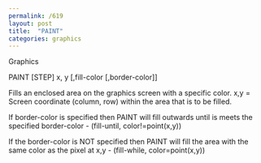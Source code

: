 ```yaml
---
permalink: /619
layout: post
title:  "PAINT"
categories: graphics
---
```

Graphics

PAINT [STEP] x, y [,fill-color [,border-color]]

Fills an enclosed area on the graphics screen with a specific color. x,y = Screen coordinate (column, row) within the area that is to be filled.


<p>If border-color is specified then PAINT will fill outwards until is meets the specified border-color - (fill-until, color!=point(x,y))
<p>If the border-color is NOT specified then PAINT will fill the area with the same color as the pixel at x,y - (fill-while, color=point(x,y))

